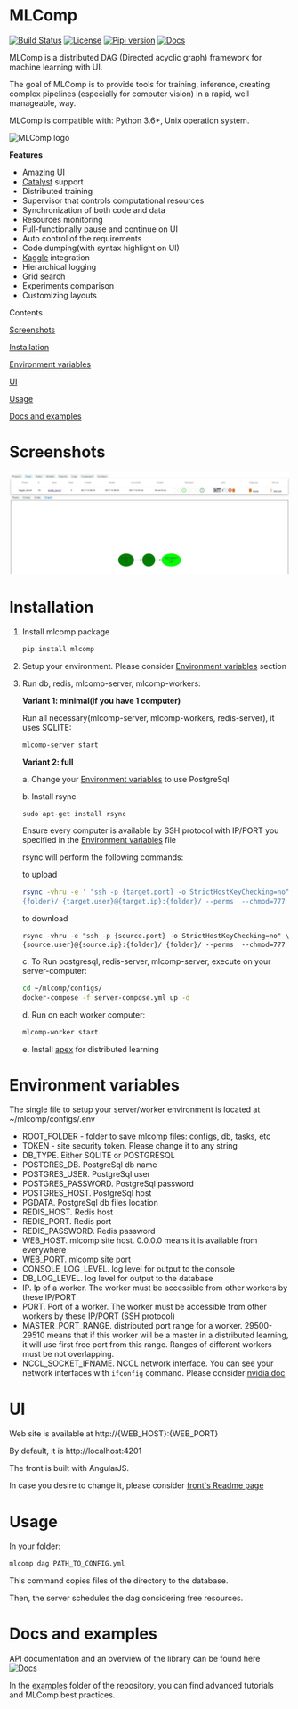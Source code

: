 # MLComp

[![Build Status](https://travis-ci.org/lightforever/mlcomp.svg?branch=master)](https://travis-ci.org/lightforever/mlcomp) 
[![License](https://img.shields.io/github/license/lightforever/mlcomp.svg)](LICENSE)
[![Pipi version](https://img.shields.io/pypi/v/mlcomp.svg)](https://pypi.org/project/mlcomp/)
[![Docs](https://img.shields.io/badge/dynamic/json.svg?label=docs&url=https%3A%2F%2Fpypi.org%2Fpypi%2Fmlcomp%2Fjson&query=%24.info.version&colorB=brightgreen&prefix=v)](https://lightforever.github.io/mlcomp/index.html)

MLComp is a distributed DAG (Directed acyclic graph) framework for machine learning with UI.

The goal of MLComp is to provide tools for training, inference, creating complex pipelines
(especially for computer vision) in a rapid, well manageable, way.

MLComp is compatible with: Python 3.6+, Unix operation system.

![MLComp logo](https://github.com/lightforever/mlcomp/raw/master/mlcomp/server/front/src/assets/img/mlcomp_logo.jpg)

**Features**

- Amazing UI
- [Catalyst](https://github.com/catalyst-team/catalyst) support
- Distributed training
- Supervisor that controls computational resources
- Synchronization of both code and data
- Resources monitoring
- Full-functionally pause and continue on UI
- Auto control of the requirements
- Code dumping(with syntax highlight on UI)
- [Kaggle](https://www.kaggle.com/) integration
- Hierarchical logging
- Grid search
- Experiments comparison
- Customizing layouts

Contents

[Screenshots](#screenshots)

[Installation](#installation)

[Environment variables](#environment-variables)

[UI](#ui)

[Usage](#usage)

[Docs and examples](#docs-and-examples)

# Screenshots

![graph](docs/imgs/graph.jpg)

# Installation

1. Install mlcomp package

    ```bash
    pip install mlcomp
    ```

2. Setup your environment. Please consider [Environment variables](#environment-variables) section

3. Run db, redis, mlcomp-server, mlcomp-workers:

    **Variant 1: minimal(if you have 1 computer)**
    
    Run all necessary(mlcomp-server, mlcomp-workers, redis-server), it uses SQLITE:
    
    ```bash
    mlcomp-server start
    ```
   
    **Variant 2: full**
    
    a. Change your [Environment variables](#environment-variables) to use PostgreSql
    
    b. Install rsync
    
    ```.env
    sudo apt-get install rsync
    ```
   
    Ensure every computer is available by SSH protocol with IP/PORT you specified
     in the [Environment variables](#environment-variables) file
     
     rsync will perform the following commands:
     
     to upload
     ```bash
     rsync -vhru -e ' "ssh -p {target.port} -o StrictHostKeyChecking=no" \
     {folder}/ {target.user}@{target.ip}:{folder}/ --perms  --chmod=777
     ```
     to download
     
     ```.env
     rsync -vhru -e "ssh -p {source.port} -o StrictHostKeyChecking=no" \
     {source.user}@{source.ip}:{folder}/ {folder}/ --perms  --chmod=777
     ```
    
    c. To Run postgresql, redis-server, mlcomp-server, execute on your server-computer:
    
     ```bash
    cd ~/mlcomp/configs/
    docker-compose -f server-compose.yml up -d
    ```
    
    d. Run on each worker computer:
    
    ```bash
    mlcomp-worker start
    ```
   
    e. Install [apex](https://github.com/NVIDIA/apex#quick-start) for distributed learning
    
# Environment variables

The single file to setup your server/worker environment is located at ~/mlcomp/configs/.env

- ROOT_FOLDER - folder to save mlcomp files: configs, db, tasks, etc
- TOKEN - site security token. Please change it to any string
- DB_TYPE. Either SQLITE or POSTGRESQL
- POSTGRES_DB. PostgreSql db name
- POSTGRES_USER. PostgreSql user
- POSTGRES_PASSWORD. PostgreSql password
- POSTGRES_HOST. PostgreSql host
- PGDATA. PostgreSql db files location
- REDIS_HOST. Redis host
- REDIS_PORT. Redis port
- REDIS_PASSWORD. Redis password
- WEB_HOST. mlcomp site host. 0.0.0.0 means it is available from everywhere
- WEB_PORT. mlcomp site port
- CONSOLE_LOG_LEVEL. log level for output to the console
- DB_LOG_LEVEL. log level for output to the database
- IP. Ip of a worker. The worker must be accessible from other workers by these IP/PORT
- PORT. Port of a worker. The worker must be accessible from other workers by these IP/PORT (SSH protocol)
- MASTER_PORT_RANGE. distributed port range for a worker. 29500-29510 means that if
this worker will be a master in a distributed learning, it will use first free port
from this range. Ranges of different workers must be not overlapping.
- NCCL_SOCKET_IFNAME. NCCL network interface. 
You can see your network interfaces with `ifconfig` command.
 Please consider [nvidia doc](https://docs.nvidia.com/deeplearning/sdk/nccl-developer-guide/docs/env.html)
 
 # UI
 
Web site is available at http://{WEB_HOST}:{WEB_PORT}

By default, it is http://localhost:4201

The front is built with AngularJS.

In case you desire to change it, please consider [front's Readme page](mlcomp/server/front/README.md)
 
 # Usage
 
In your folder:
 ```bash
mlcomp dag PATH_TO_CONFIG.yml
```

This command copies files of the directory to the database.

Then, the server schedules the dag considering free resources. 
 
# Docs and examples
 
API documentation and an overview of the library can be
 found here [![Docs](https://img.shields.io/badge/dynamic/json.svg?label=docs&url=https%3A%2F%2Fpypi.org%2Fpypi%2Fmlcomp%2Fjson&query=%24.info.version&colorB=brightgreen&prefix=v)](https://lightforever.github.io/mlcomp/index.html)

In the [examples](examples/) folder of the repository, you can find advanced tutorials and MLComp best practices.